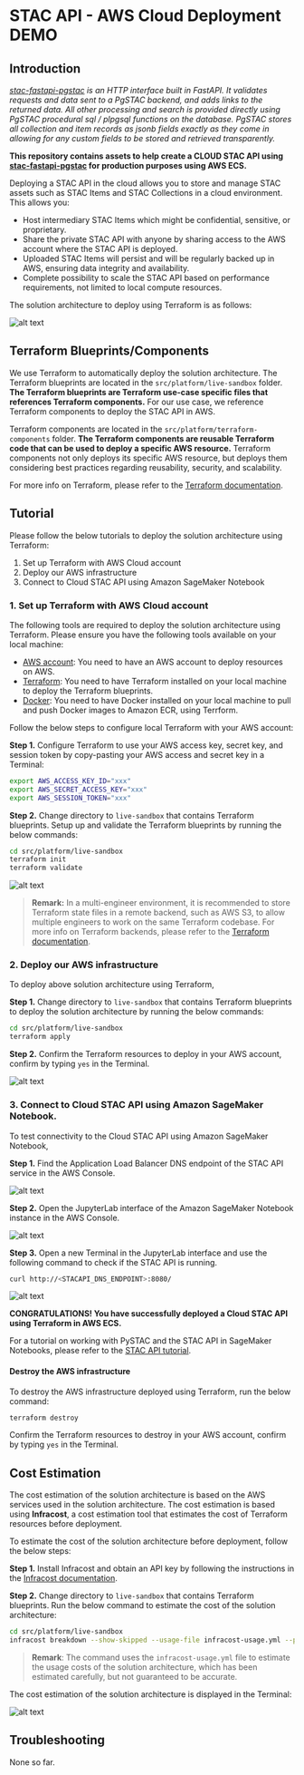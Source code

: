 # STAC API - AWS Cloud Deployment DEMO

## Introduction

_[stac-fastapi-pgstac](https://github.com/stac-utils/stac-fastapi-pgstac) is an HTTP interface built in FastAPI. It validates requests and data sent to a PgSTAC backend, and adds links to the returned data. All other processing and search is provided directly using PgSTAC procedural sql / plpgsql functions on the database. PgSTAC stores all collection and item records as jsonb fields exactly as they come in allowing for any custom fields to be stored and retrieved transparently._

**This repository contains assets to help create a CLOUD STAC API using [stac-fastapi-pgstac](https://github.com/stac-utils/stac-fastapi-pgstac) for production purposes using AWS ECS.**

Deploying a STAC API in the cloud allows you to store and manage STAC assets such as STAC Items and STAC Collections in a cloud environment. This allows you:
- Host intermediary STAC Items which might be confidential, sensitive, or proprietary.
- Share the private STAC API with anyone by sharing access to the AWS account where the STAC API is deployed.
- Uploaded STAC Items will persist and will be regularly backed up in AWS, ensuring data integrity and availability.
- Complete possibility to scale the STAC API based on performance requirements, not limited to local compute resources.

The solution architecture to deploy using Terraform is as follows:

![alt text](./img/stac-api-cloud.png)

## Terraform Blueprints/Components

We use Terraform to automatically deploy the solution architecture. The Terraform blueprints are located in the `src/platform/live-sandbox` folder. **The Terraform blueprints are Terraform use-case specific files that references Terraform components.** For our use case, we reference Terraform components to deploy the STAC API in AWS.

Terraform components are located in the `src/platform/terraform-components` folder. **The Terraform components are reusable Terraform code that can be used to deploy a specific AWS resource.** Terraform components not only deploys its specific AWS resource, but deploys them considering best practices regarding reusability, security, and scalability.

For more info on Terraform, please refer to the [Terraform documentation](https://www.terraform.io/docs/language/index.html).

## Tutorial

Please follow the below tutorials to deploy the solution architecture using Terraform:

1. Set up Terraform with AWS Cloud account
2. Deploy our AWS infrastructure
3. Connect to Cloud STAC API using Amazon SageMaker Notebook

### 1. Set up Terraform with AWS Cloud account

The following tools are required to deploy the solution architecture using Terraform. Please ensure you have the following tools available on your local machine:

- [AWS account](https://aws.amazon.com/): You need to have an AWS account to deploy resources on AWS.
- [Terraform](https://learn.hashicorp.com/tutorials/terraform/install-cli): You need to have Terraform installed on your local machine to deploy the Terraform blueprints.
- [Docker](https://docs.docker.com/get-docker/): You need to have Docker installed on your local machine to pull and push Docker images to Amazon ECR, using Terrform.

Follow the below steps to configure local Terraform with your AWS account:

**Step 1.** Configure Terraform to use your AWS access key, secret key, and session token by copy-pasting your AWS access and secret key in a Terminal:

```bash
export AWS_ACCESS_KEY_ID="xxx"
export AWS_SECRET_ACCESS_KEY="xxx"
export AWS_SESSION_TOKEN="xxx"
```

**Step 2.** Change directory to `live-sandbox` that contains Terraform blueprints. Setup up and validate the Terraform blueprints by running the below commands:

```bash
cd src/platform/live-sandbox
terraform init
terraform validate
```

![alt text](./img/terraform-init-example.png)

> **Remark:** In a multi-engineer environment, it is recommended to store Terraform state files in a remote backend, such as AWS S3, to allow multiple engineers to work on the same Terraform codebase. For more info on Terraform backends, please refer to the [Terraform documentation](https://www.terraform.io/docs/language/settings/backends/index.html).

### 2. Deploy our AWS infrastructure

To deploy above solution architecture using Terraform,

**Step 1.** Change directory to `live-sandbox` that contains Terraform blueprints to deploy the solution architecture by running the below commands:

```bash
cd src/platform/live-sandbox
terraform apply
```

**Step 2.** Confirm the Terraform resources to deploy in your AWS account, confirm by typing `yes` in the Terminal.

![alt text](./img/terraform-apply-example.png)

### 3. Connect to Cloud STAC API using Amazon SageMaker Notebook.

To test connectivity to the Cloud STAC API using Amazon SageMaker Notebook,

**Step 1.** Find the Application Load Balancer DNS endpoint of the STAC API service in the AWS Console.

![alt text](./img/stacapi-find-dns.png)

**Step 2.** Open the JupyterLab interface of the Amazon SageMaker Notebook instance in the AWS Console.

![alt text](./img/sagemaker-open-notebook.png)

**Step 3.** Open a new Terminal in the JupyterLab interface and use the following command to check if the STAC API is running.

```bash
curl http://<STACAPI_DNS_ENDPOINT>:8080/
```
![alt text](./img/sagemaker-terminal-dns.png)

**CONGRATULATIONS! You have successfully deployed a Cloud STAC API using Terraform in AWS ECS.**

For a tutorial on working with PySTAC and the STAC API in SageMaker Notebooks, please refer to the [STAC API tutorial](src/notebooks/stac-api-demo.ipynb).

#### Destroy the AWS infrastructure

To destroy the AWS infrastructure deployed using Terraform, run the below command:

```bash
terraform destroy
```

Confirm the Terraform resources to destroy in your AWS account, confirm by typing `yes` in the Terminal.

## Cost Estimation

The cost estimation of the solution architecture is based on the AWS services used in the solution architecture. The cost estimation is based using **Infracost**, a cost estimation tool that estimates the cost of Terraform resources before deployment.

To estimate the cost of the solution architecture before deployment, follow the below steps:

**Step 1.** Install Infracost and obtain an API key by following the instructions in the [Infracost documentation](https://www.infracost.io/docs/).

**Step 2.** Change directory to `live-sandbox` that contains Terraform blueprints. Run the below command to estimate the cost of the solution architecture:

```bash
cd src/platform/live-sandbox
infracost breakdown --show-skipped --usage-file infracost-usage.yml --path .
```

> **Remark**: The command uses the `infracost-usage.yml` file to estimate the usage costs of the solution architecture, which has been estimated carefully, but not guaranteed to be accurate.

The cost estimation of the solution architecture is displayed in the Terminal:

![alt text](./img/infracost-example.png)

## Troubleshooting

None so far.
